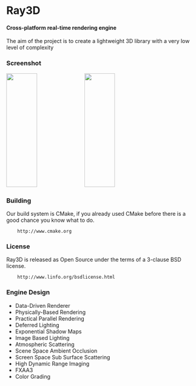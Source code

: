 Ray3D
========

#### Cross-platform real-time rendering engine ####

The aim of the project is to create a lightweight 3D library with a very low level of complexity

### Screenshot ###

<img src="https://coding.net/u/raycast/p/ray/git/raw/master/screenshot/atmospheric.png" width = "40%" height = "300" align=center/>
<img src="https://coding.net/u/raycast/p/ray/git/raw/master/screenshot/ssss.png" width = "40%" height = "300" align=center/>

### Building ###

Our build system is CMake, if you already used CMake before there is a good chance you know what to do.

```
    http://www.cmake.org
```

### License ###

Ray3D is released as Open Source under the terms of a 3-clause BSD license.

```
    http://www.linfo.org/bsdlicense.html
```

### Engine Design ###
* Data-Driven Renderer
* Physically-Based Rendering
* Practical Parallel Rendering
* Deferred Lighting
* Exponential Shadow Maps
* Image Based Lighting
* Atmospheric Scattering
* Scene Space Ambient Occlusion
* Screen Space Sub Surface Scattering
* High Dynamic Range Imaging
* FXAA3
* Color Grading